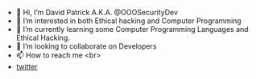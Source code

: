 - 👋 Hi, I’m David Patrick A.K.A. @OOOSecurityDev
- 👀 I’m interested in both Ethical hacking and Computer Programming
- 🌱 I’m currently learning some Computer Programming Languages  and Ethical Hacking.
- 💞️ I’m looking to collaborate on Developers
- 📫 How to reach me <br\>
- [twitter](https://www.twitter.com/OOOSecurityDev)

<!---
OOOSecurityDev/OOOSecurityDev is a ✨ special ✨ repository because its `README.md` (this file) appears on your GitHub profile.
You can click the Preview link to take a look at your changes.
--->
